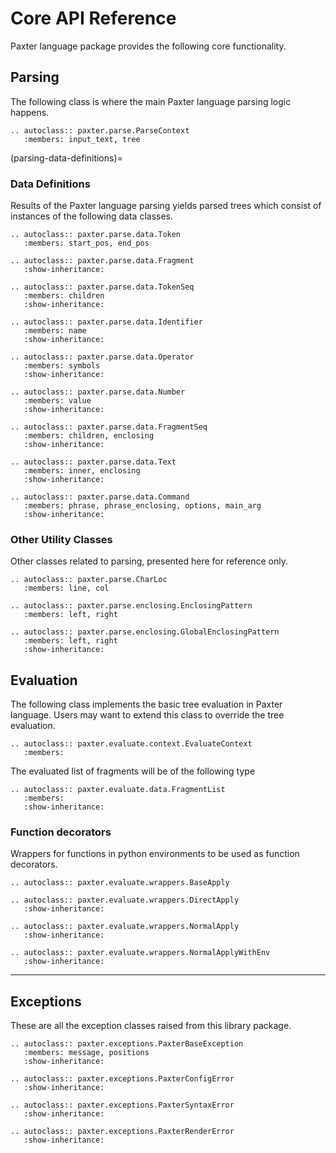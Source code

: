 # Core API Reference

Paxter language package provides the following core functionality.

## Parsing

The following class is where the main Paxter language parsing logic happens.

```{eval-rst}
.. autoclass:: paxter.parse.ParseContext
   :members: input_text, tree
```

(parsing-data-definitions)=
### Data Definitions

Results of the Paxter language parsing yields parsed trees
which consist of instances of the following data classes.

```{eval-rst}
.. autoclass:: paxter.parse.data.Token
   :members: start_pos, end_pos
 
.. autoclass:: paxter.parse.data.Fragment
   :show-inheritance:

.. autoclass:: paxter.parse.data.TokenSeq
   :members: children
   :show-inheritance:

.. autoclass:: paxter.parse.data.Identifier
   :members: name
   :show-inheritance:

.. autoclass:: paxter.parse.data.Operator
   :members: symbols
   :show-inheritance:

.. autoclass:: paxter.parse.data.Number
   :members: value
   :show-inheritance:

.. autoclass:: paxter.parse.data.FragmentSeq
   :members: children, enclosing
   :show-inheritance:

.. autoclass:: paxter.parse.data.Text
   :members: inner, enclosing
   :show-inheritance:

.. autoclass:: paxter.parse.data.Command
   :members: phrase, phrase_enclosing, options, main_arg
   :show-inheritance:
```

### Other Utility Classes

Other classes related to parsing,
presented here for reference only.

```{eval-rst}
.. autoclass:: paxter.parse.CharLoc
   :members: line, col

.. autoclass:: paxter.parse.enclosing.EnclosingPattern
   :members: left, right

.. autoclass:: paxter.parse.enclosing.GlobalEnclosingPattern
   :members: left, right
   :show-inheritance:
```

## Evaluation

The following class implements the basic tree evaluation in Paxter language.
Users may want to extend this class to override the tree evaluation.

```{eval-rst}
.. autoclass:: paxter.evaluate.context.EvaluateContext
   :members:
```

The evaluated list of fragments will be of the following type

```{eval-rst}
.. autoclass:: paxter.evaluate.data.FragmentList
   :members:
   :show-inheritance:
```

### Function decorators

Wrappers for functions in python environments
to be used as function decorators.

```{eval-rst}
.. autoclass:: paxter.evaluate.wrappers.BaseApply

.. autoclass:: paxter.evaluate.wrappers.DirectApply
   :show-inheritance:

.. autoclass:: paxter.evaluate.wrappers.NormalApply
   :show-inheritance:

.. autoclass:: paxter.evaluate.wrappers.NormalApplyWithEnv
   :show-inheritance:
```

----

## Exceptions

These are all the exception classes raised from this library package.

```{eval-rst}
.. autoclass:: paxter.exceptions.PaxterBaseException
   :members: message, positions
   :show-inheritance:

.. autoclass:: paxter.exceptions.PaxterConfigError
   :show-inheritance:

.. autoclass:: paxter.exceptions.PaxterSyntaxError
   :show-inheritance:

.. autoclass:: paxter.exceptions.PaxterRenderError
   :show-inheritance:
```
